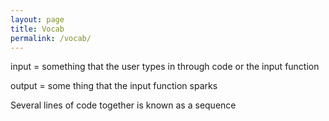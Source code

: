```yaml
---
layout: page
title: Vocab
permalink: /vocab/
---
```

input = something that the user types in through code or the input function

output = some thing that the input function sparks 

Several lines of code together is known as a sequence 
